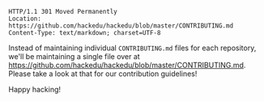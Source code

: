 ```
HTTP/1.1 301 Moved Permanently
Location: https://github.com/hackedu/hackedu/blob/master/CONTRIBUTING.md
Content-Type: text/markdown; charset=UTF-8
```

Instead of maintaining individual `CONTRIBUTING.md` files for each repository,
we'll be maintaining a single file over at
https://github.com/hackedu/hackedu/blob/master/CONTRIBUTING.md. Please take a
look at that for our contribution guidelines!

Happy hacking!
